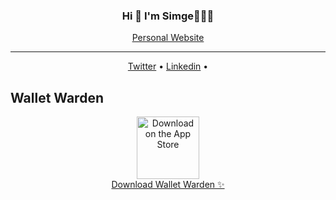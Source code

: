 <h3 align="center">Hi 👀 I'm Simge👩🏻‍💻</h3>
<p align="center">
  <a href="https://simgeatlhn.github.io/">Personal Website</a>
</p>

---

<p align="center">
  <a href="https://twitter.com/simgeatlhn">Twitter</a> •
  <a href="https://www.linkedin.com/in/simge-atlıhan-b774821bb/">Linkedin</a> •
</p>


## Wallet Warden

<p align="center">
    <a href="https://apps.apple.com/tr/app/walletwarden/id6448726256?l=tr">
        <img src="https://www.apple.com/v/app-store/b/images/overview/icon_appstore__ev0z770zyxoy_large_2x.png" alt="Download on the App Store" width="100"/>
        <br>
        Download Wallet Warden ✨
    </a>
</p>





